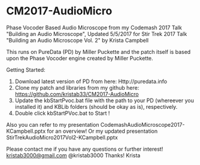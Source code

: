 # CM2017-AudioMicro
Phase Vocoder Based Audio Microscope from my Codemash 2017 Talk "Building an Audio Microscope",
Updated 5/5/2017 for Stir Trek 2017 Talk "Building an Audio Microscope Vol. 2" by Krista Campbell 

This runs on PureData (PD) by Miller Puckette and the patch itself is based upon the Phase Vocoder engine created by Miller Puckette. 

Getting Started: 

1. Download latest version of PD from here: Http://puredata.info
2. Clone my patch and libraries from my github  here: https://github.com/kristab33/CM2017-AudioMicro
3. Update the kbStartPvoc.bat file with the path to your PD (whereever you installed it) and KBLib folders (should be okay as is), respectively.
4. Double click kbStartPVoc.bat to Start ! 


Also you can refer to my presentation CodemashAudioMicroscope2017-KCampbell.pptx for an overview!
Or my updated presentation StirTrekAudioMicro2017Vol2-KCampbell.pptx


Please contact me if you have any questions or further interest! 
kristab3000@gmail.com
@kristab3000
Thanks!
Krista


  



